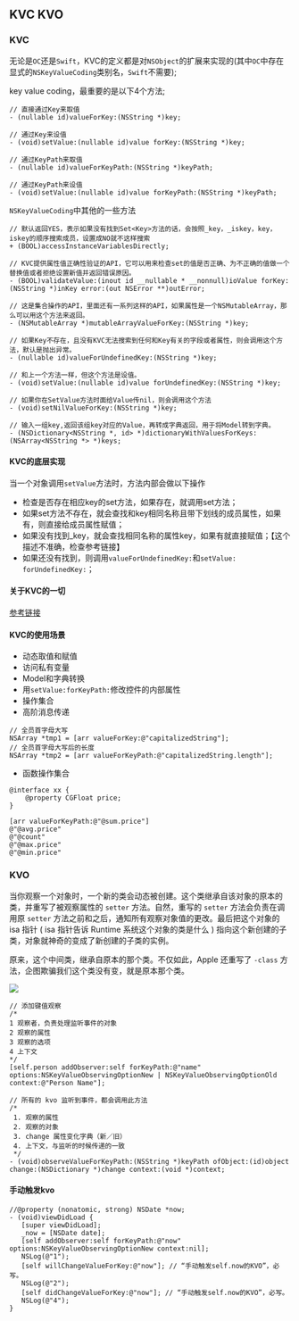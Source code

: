 ## KVC KVO

### KVC

无论是`OC`还是`Swift`，KVC的定义都是对`NSObject`的扩展来实现的(其中`OC`中存在显式的`NSKeyValueCoding`类别名，`Swift`不需要);

key value coding，最重要的是以下4个方法;

```
// 直接通过Key来取值
- (nullable id)valueForKey:(NSString *)key;                          

// 通过Key来设值
- (void)setValue:(nullable id)value forKey:(NSString *)key;          

// 通过KeyPath来取值
- (nullable id)valueForKeyPath:(NSString *)keyPath;                  

// 通过KeyPath来设值
- (void)setValue:(nullable id)value forKeyPath:(NSString *)keyPath;  
```

`NSKeyValueCoding`中其他的一些方法

```
// 默认返回YES，表示如果没有找到Set<Key>方法的话，会按照_key，_iskey，key，iskey的顺序搜索成员，设置成NO就不这样搜索
+ (BOOL)accessInstanceVariablesDirectly;

// KVC提供属性值正确性验证的API，它可以用来检查set的值是否正确、为不正确的值做一个替换值或者拒绝设置新值并返回错误原因。
- (BOOL)validateValue:(inout id __nullable * __nonnull)ioValue forKey:(NSString *)inKey error:(out NSError **)outError;

// 这是集合操作的API，里面还有一系列这样的API，如果属性是一个NSMutableArray，那么可以用这个方法来返回。
- (NSMutableArray *)mutableArrayValueForKey:(NSString *)key;

// 如果Key不存在，且没有KVC无法搜索到任何和Key有关的字段或者属性，则会调用这个方法，默认是抛出异常。
- (nullable id)valueForUndefinedKey:(NSString *)key;

// 和上一个方法一样，但这个方法是设值。
- (void)setValue:(nullable id)value forUndefinedKey:(NSString *)key;

// 如果你在SetValue方法时面给Value传nil，则会调用这个方法
- (void)setNilValueForKey:(NSString *)key;

// 输入一组key,返回该组key对应的Value，再转成字典返回，用于将Model转到字典。
- (NSDictionary<NSString *, id> *)dictionaryWithValuesForKeys:(NSArray<NSString *> *)keys;
```

#### KVC的底层实现

当一个对象调用`setValue`方法时，方法内部会做以下操作

* 检查是否存在相应key的set方法，如果存在，就调用set方法；
* 如果set方法不存在，就会查找和key相同名称且带下划线的成员属性，如果有，则直接给成员属性赋值；
* 如果没有找到_key，就会查找相同名称的属性key，如果有就直接赋值；【这个描述不准确，检查参考链接】
* 如果还没有找到，则调用`valueForUndefinedKey:`和`setValue: forUndefinedKey:`；

#### 关于KVC的一切

[参考链接](https://www.jianshu.com/p/45cbd324ea65)

#### KVC的使用场景

* 动态取值和赋值
* 访问私有变量
* Model和字典转换
* 用`setValue:forKeyPath:`修改控件的内部属性
* 操作集合
* 高阶消息传递 

```
// 全员首字母大写
NSArray *tmp1 = [arr valueForKey:@"capitalizedString"];
// 全员首字母大写后的长度
NSArray *tmp2 = [arr valueForKeyPath:@"capitalizedString.length"];
```

* 函数操作集合

```
@interface xx {
	@property CGFloat price;
}

[arr valueForKeyPath:@"@sum.price"]
@"@avg.price"
@"@count"
@"@max.price"
@"@min.price"
```

### KVO

当你观察一个对象时，一个新的类会动态被创建。这个类继承自该对象的原本的类，并重写了被观察属性的 `setter` 方法。自然，重写的 `setter` 方法会负责在调用原 `setter` 方法之前和之后，通知所有观察对象值的更改。最后把这个对象的 isa 指针 ( isa 指针告诉 Runtime 系统这个对象的类是什么 ) 指向这个新创建的子类，对象就神奇的变成了新创建的子类的实例。

原来，这个中间类，继承自原本的那个类。不仅如此，Apple 还重写了 `-class` 方法，企图欺骗我们这个类没有变，就是原本那个类。

![](https://tva1.sinaimg.cn/large/006y8mN6gy1g75zrliy0ej30jg0bnjsf.jpg)

```
// 添加键值观察
/*
1 观察者，负责处理监听事件的对象
2 观察的属性
3 观察的选项
4 上下文
*/
[self.person addObserver:self forKeyPath:@"name" options:NSKeyValueObservingOptionNew | NSKeyValueObservingOptionOld context:@"Person Name"];
```

```
// 所有的 kvo 监听到事件，都会调用此方法
/*
 1. 观察的属性
 2. 观察的对象
 3. change 属性变化字典（新／旧）
 4. 上下文，与监听的时候传递的一致
 */
- (void)observeValueForKeyPath:(NSString *)keyPath ofObject:(id)object change:(NSDictionary *)change context:(void *)context;
```

#### 手动触发kvo

```
//@property (nonatomic, strong) NSDate *now;
- (void)viewDidLoad {
   [super viewDidLoad];
   _now = [NSDate date];
   [self addObserver:self forKeyPath:@"now" options:NSKeyValueObservingOptionNew context:nil];
   NSLog(@"1");
   [self willChangeValueForKey:@"now"]; // “手动触发self.now的KVO”，必写。
   NSLog(@"2");
   [self didChangeValueForKey:@"now"]; // “手动触发self.now的KVO”，必写。
   NSLog(@"4");
}
```

